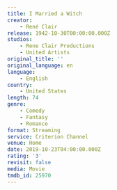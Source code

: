 ```yaml
---
title: I Married a Witch
creator:
    - René Clair
release: 1942-10-30T00:00:00.000Z
studios:
    - Rene Clair Productions
    - United Artists
original_title: ''
original_language: en
language:
    - English
country:
    - United States
length: 74
genre:
    - Comedy
    - Fantasy
    - Romance
format: Streaming
service: Criterion Channel
venue: Home
date: 2019-10-23T04:00:00.000Z
rating: '3'
revisit: false
media: Movie
tmdb_id: 25970
---
```



